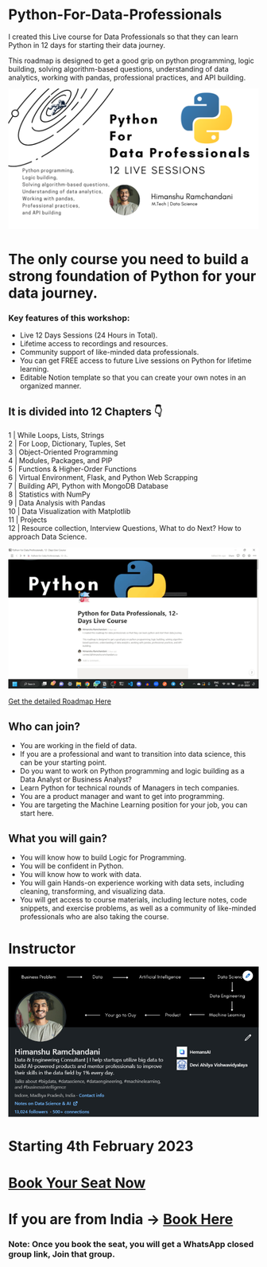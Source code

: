 # Python-For-Data-Professionals

I created this Live course for Data Professionals so that they can learn Python in 12 days for starting their data journey.

This roadmap is designed to get a good grip on python programming, logic building, solving algorithm-based questions, understanding of data analytics, working with pandas, professional practices, and API building.

![Python Header](https://github.com/hemansnation/Python-For-Data-Professionals/blob/main/images/header.png)

# The only course you need to build a strong foundation of Python for your data journey.


### Key features of this workshop:

- Live 12 Days Sessions (24 Hours in Total).
- Lifetime access to recordings and resources.
- Community support of like-minded data professionals.
- You can get FREE access to future Live sessions on Python for lifetime learning.
- Editable Notion template so that you can create your own notes in an organized manner.


## It is divided into 12 Chapters 👇


1 | While Loops, Lists, Strings<br>
2 | For Loop, Dictionary, Tuples, Set<br>
3 | Object-Oriented Programming<br>
4 | Modules, Packages, and PIP<br>
5 | Functions & Higher-Order Functions<br>
6 | Virtual Environment, Flask, and Python Web Scrapping<br>
7 | Building API, Python with MongoDB Database<br>
8 | Statistics with NumPy<br>
9 | Data Analysis with Pandas<br>
10 | Data Visualization with Matplotlib<br>
11 | Projects<br>
12 | Resource collection, Interview Questions, What to do Next? How to approach Data Science.<br>

![Notion Tempate](https://github.com/hemansnation/Python-For-Data-Professionals/blob/main/images/notion.gif)

[Get the detailed Roadmap Here](https://www.notion.so/god-level-python/Python-for-Data-Professionals-12-Days-Live-Course-8e3717c428e64c2fbb58546b036d80de)



## Who can join?
- You are working in the field of data.
- If you are a professional and want to transition into data science, this can be your starting point.
- Do you want to work on Python programming and logic building as a Data Analyst or Business Analyst?
- Learn Python for technical rounds of Managers in tech companies.
- You are a product manager and want to get into programming.
- You are targeting the Machine Learning position for your job, you can start here.


## What you will gain?
- You will know how to build Logic for Programming.
- You will be confident in Python.
- You will know how to work with data.
- You will gain Hands-on experience working with data sets, including cleaning, transforming, and visualizing data.
- You will get access to course materials, including lecture notes, code snippets, and exercise problems, as well as a community of like-minded professionals who are also taking the course.

# Instructor

![Himanshu Ramchandani](https://github.com/hemansnation/Python-For-Data-Professionals/blob/main/images/instructorhimanshu.png)


# Starting 4th February 2023

# [Book Your Seat Now](https://book.stripe.com/6oEdTYdLP2jEd5C3ce)

# If you are from India -> [Book Here](https://book.stripe.com/bIYcPU37b9M66He147)

### Note: Once you book the seat, you will get a WhatsApp closed group link, Join that group.

